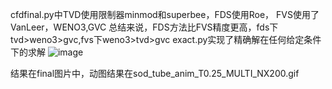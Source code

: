 cfdfinal.py中TVD使用限制器minmod和superbee，FDS使用Roe， FVS使用了VanLeer，WENO3,GVC
总结来说，FDS方法比FVS精度更高，fds下tvd>weno3>gvc,fvs下weno3>tvd>gvc
exact.py实现了精确解在任何给定条件下的求解
![image](https://github.com/user-attachments/assets/f7576d86-054a-467e-b1bc-cf722edf7a63)

结果在final图片中，动图结果在sod_tube_anim_T0.25_MULTI_NX200.gif
